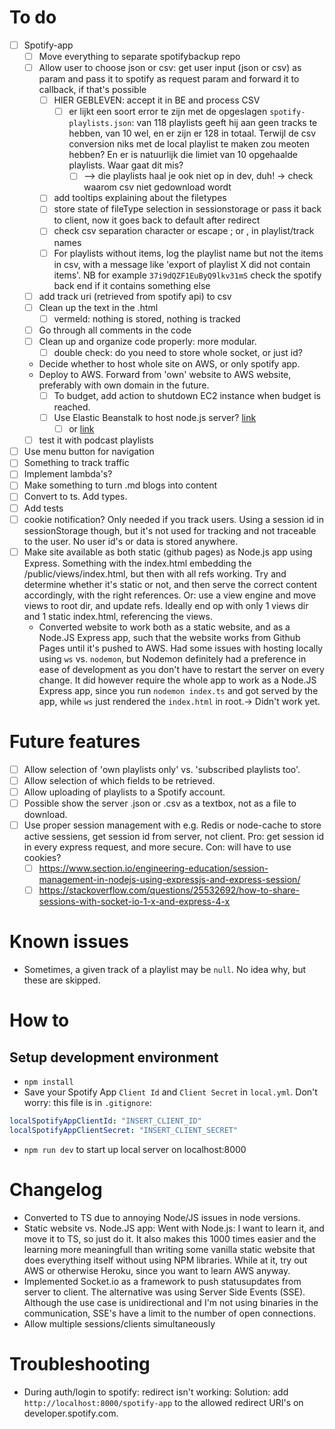 # To do
- [ ] Spotify-app
  - [ ] Move everything to separate spotifybackup repo
  - [ ] Allow user to choose json or csv: get user input (json or csv) as param and pass it to spotify as request param and forward it to callback, if that's possible
    - [ ] HIER GEBLEVEN: accept it in BE and process CSV
      - [ ] er lijkt een soort error te zijn met de opgeslagen `spotify-playlists.json`: van 118 playlists geeft hij aan geen tracks te hebben, van 10 wel, en er zijn er 128 in totaal. Terwijl de csv conversion niks met de local playlist te maken zou meoten hebben? En er is natuurlijk die limiet van 10 opgehaalde playlists. Waar gaat dit mis?
        - [ ] --> die playlists haal je ook niet op in dev, duh! -> check waarom csv niet gedownload wordt
    - [ ] add tooltips explaining about the filetypes
    - [ ] store state of fileType selection in sessionstorage or pass it back to client, now it goes back to default after redirect
    - [ ] check csv separation character or escape ; or , in playlist/track names
    - [ ] For playlists without items, log the playlist name but not the items in csv, with a message like 'export of playlist X did not contain items'. NB for example `37i9dQZF1EuByQ9lkv31mS` check the spotify back end if it contains something else
  - [ ] add track uri (retrieved from spotify api) to csv
  - [ ] Clean up the text in the .html
    - [ ] vermeld: nothing is stored, nothing is tracked
  - [ ] Go through all comments in the code
  - [ ] Clean up and organize code properly: more modular.
    - [ ] double check: do you need to store whole socket, or just id?
  - Decide whether to host whole site on AWS, or only spotify app.
  - Deploy to AWS. Forward from 'own' website to AWS website, preferably with own domain in the future.
    - [ ] To budget, add action to shutdown EC2 instance when budget is reached.
    - [ ] Use Elastic Beanstalk to host node.js server? [link](https://docs.aws.amazon.com/elasticbeanstalk/latest/dg/create_deploy_nodejs_express.html)
      - [ ] or [link](https://ourcodeworld.com/articles/read/977/how-to-deploy-a-node-js-application-on-aws-ec2-server)
  - [ ] test it with podcast playlists
- [ ] Use menu button for navigation
- [ ] Something to track traffic
- [ ] Implement lambda's?
- [ ] Make something to turn .md blogs into content
- [ ] Convert to ts. Add types.
- [ ] Add tests
- [ ] cookie notification? Only needed if you track users. Using a session id in sessionStorage though, but it's not used for tracking and not traceable to the user. No user id's or data is stored anywhere.
- [ ] Make site available as both static (github pages) as Node.js app using Express. Something with the index.html embedding the /public/views/index.html, but then with all refs working. Try and determine whether it's static or not, and then serve the correct content accordingly, with the right references. Or: use a view engine and move views to root dir, and update refs. Ideally end op with only 1 views dir and 1 static index.html, referencing the views.
  - Converted website to work both as a static website, and as a Node.JS Express app, such that the website works from Github Pages until it's pushed to AWS. Had some issues with hosting locally using `ws` vs. `nodemon`, but Nodemon definitely had a preference in ease of development as you don't have to restart the server on every change. It did however require the whole app to work as a Node.JS Express app, since you run `nodemon index.ts` and got served by the app, while `ws` just rendered the `index.html` in root.-> Didn't work yet.

# Future features
- [ ] Allow selection of 'own playlists only' vs. 'subscribed playlists too'. 
- [ ] Allow selection of which fields to be retrieved.
- [ ] Allow uploading of playlists to a Spotify account. 
- [ ] Possible show the server .json or .csv as a textbox, not as a file to download.
- [ ] Use proper session management with e.g. Redis or node-cache to store active sessiens, get session id from server, not client. Pro: get session id in every express request, and more secure. Con: will have to use cookies?
  - [ ] https://www.section.io/engineering-education/session-management-in-nodejs-using-expressjs-and-express-session/
  - [ ] https://stackoverflow.com/questions/25532692/how-to-share-sessions-with-socket-io-1-x-and-express-4-x

# Known issues
- Sometimes, a given track of a playlist may be `null`. No idea why, but these are skipped.

# How to

## Setup development environment
- `npm install`
- Save your Spotify App `Client Id` and `Client Secret` in `local.yml`. Don't worry: this file is in `.gitignore`:
```yml
localSpotifyAppClientId: "INSERT_CLIENT_ID"
localSpotifyAppClientSecret: "INSERT_CLIENT_SECRET"
```
- `npm run dev` to start up local server on localhost:8000

# Changelog
- Converted to TS due to annoying Node/JS issues in node versions.
- Static website vs. Node.JS app: Went with Node.js: I want to learn it, and move it to TS, so just do it. It also makes this 1000 times easier and the learning more meaningfull than writing some vanilla static website that does everything itself without using NPM libraries. While at it, try out AWS or otherwise Heroku, since  you want to learn AWS anyway.
- Implemented Socket.io as a framework to push statusupdates from server to client. The alternative was using Server Side Events (SSE). Although the use case is unidirectional and I'm not using binaries in the communication, SSE's have a limit to the number of open connections.
- Allow multiple sessions/clients simultaneously 

# Troubleshooting
- During auth/login to spotify: redirect isn't working: Solution: add `http://localhost:8000/spotify-app` to the allowed redirect URI's on developer.spotify.com.
